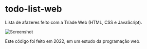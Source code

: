 # todo-list-web
Lista de afazeres feito com a Tríade Web (HTML, CSS e JavaScript). 

![Screenshot](screenshot.png)

Este código foi feito em 2022, em um estudo da programação web. 
